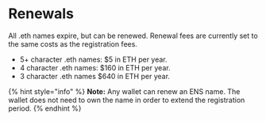 # Renewals

All .eth names expire, but can be renewed. Renewal fees are currently set to the same costs as the registration fees.

* 5+ character .eth names: $5 in ETH per year.
* 4 character .eth names: $160 in ETH per year.
* 3 character .eth names $640 in ETH per year.

{% hint style="info" %}
**Note:** Any wallet can renew an ENS name. The wallet does not need to own the name in order to extend the registration period.
{% endhint %}
